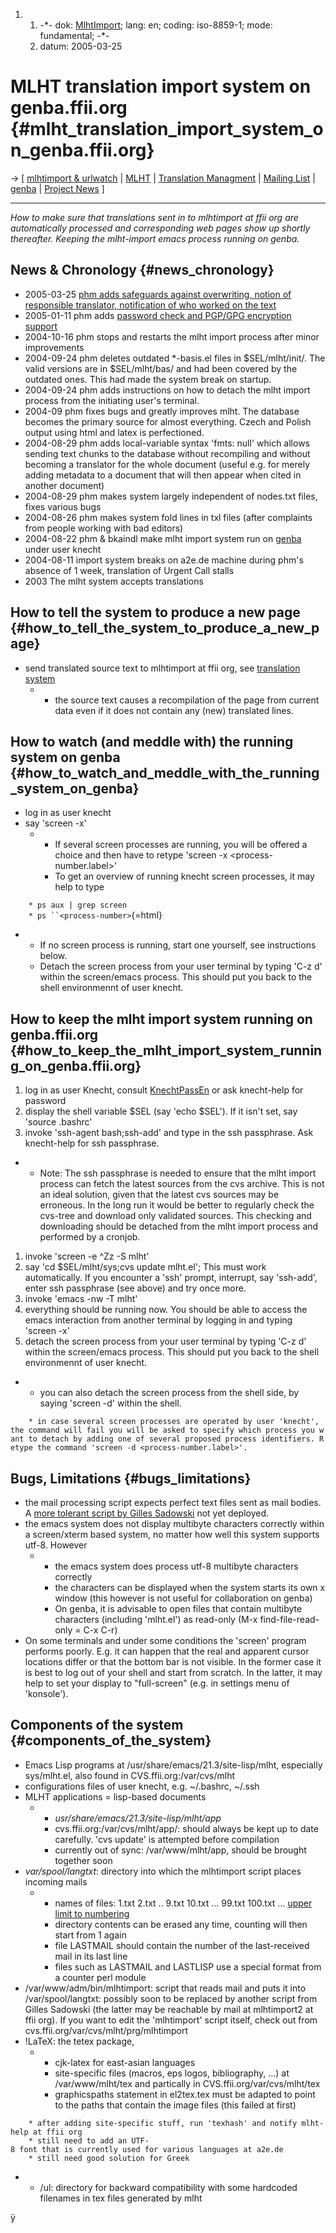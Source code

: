 1.  1.  -\*- dok: [MlhtImport](MlhtImport "wikilink"); lang: en; coding:
        iso-8859-1; mode: fundamental; -\*-
    2.  datum: 2005-03-25

# MLHT translation import system on genba.ffii.org {#mlht_translation_import_system_on_genba.ffii.org}

-\> \[ [ mlhtimport & urlwatch](MlhtImportUrlwatchEn "wikilink") \| [
MLHT](MlhtEn "wikilink") \| [ Translation
Managment](SwpatLangtxtEn "wikilink") \| [Mailing
List](http://lists.ffii.org/mailman/listinfo/traduk-parl/ "wikilink") \|
[ genba](GenbaEn "wikilink") \| [ Project
News](FfiiprojNewsEn "wikilink") \]

------------------------------------------------------------------------

*How to make sure that translations sent in to mlhtimport at ffii org
are automatically processed and corresponding web pages show up shortly
thereafter. Keeping the mlht-import emacs process running on genba.*

## News & Chronology {#news_chronology}

-   2005-03-25 [ phm adds safeguards against overwriting, notion of
    responsible translator, notification of who worked on the
    text](Traduk050325En "wikilink")
-   2005-01-11 phm adds [ password check and PGP/GPG encryption
    support](MlhtImportGpgEn "wikilink")
-   2004-10-16 phm stops and restarts the mlht import process after
    minor improvements
-   2004-09-24 phm deletes outdated \*-basis.el files in
    \$SEL/mlht/init/. The valid versions are in \$SEL/mlht/bas/ and had
    been covered by the outdated ones. This had made the system break on
    startup.
-   2004-09-24 phm adds instructions on how to detach the mlht import
    process from the initiating user\'s terminal.
-   2004-09 phm fixes bugs and greatly improves mlht. The database
    becomes the primary source for almost everything. Czech and Polish
    output using html and latex is perfectioned.
-   2004-08-29 phm adds local-variable syntax \'fmts: null\' which
    allows sending text chunks to the database without recompiling and
    without becoming a translator for the whole document (useful e.g.
    for merely adding metadata to a document that will then appear when
    cited in another document)
-   2004-08-29 phm makes system largely independent of nodes.txt files,
    fixes various bugs
-   2004-08-26 phm makes system fold lines in txl files (after
    complaints from people working with bad editors)
-   2004-08-22 phm & bkaindl make mlht import system run on [
    genba](GenbaEn "wikilink") under user knecht
-   2004-08-11 import system breaks on a2e.de machine during phm\'s
    absence of 1 week, translation of Urgent Call stalls
-   2003 The mlht system accepts translations

## How to tell the system to produce a new page {#how_to_tell_the_system_to_produce_a_new_page}

-   send translated source text to mlhtimport at ffii org, see [
    translation system](SwpatLangtxtEn "wikilink")
    -   -   the source text causes a recompilation of the page from
            current data even if it does not contain any (new)
            translated lines.

## How to watch (and meddle with) the running system on genba {#how_to_watch_and_meddle_with_the_running_system_on_genba}

-   log in as user knecht
-   say \'screen -x\'
    -   -   If several screen processes are running, you will be offered
            a choice and then have to retype \'screen -x
            \<process-number.label>\'
        -   To get an overview of running knecht screen processes, it
            may help to type

`    * ps aux | grep screen`\
`    * ps ``<process-number>`{=html}

-   -   If no screen process is running, start one yourself, see
        instructions below.
    -   Detach the screen process from your user terminal by typing
        \'C-z d\' within the screen/emacs process. This should put you
        back to the shell environmennt of user knecht.

## How to keep the mlht import system running on genba.ffii.org {#how_to_keep_the_mlht_import_system_running_on_genba.ffii.org}

1.  log in as user Knecht, consult
    [KnechtPassEn](KnechtPassEn "wikilink") or ask knecht-help for
    password
2.  display the shell variable \$SEL (say \'echo \$SEL\'). If it isn\'t
    set, say \'source .bashrc\'
3.  invoke \'ssh-agent bash;ssh-add\' and type in the ssh passphrase.
    Ask knecht-help for ssh passphrase.

-   -   Note: The ssh passphrase is needed to ensure that the mlht
        import process can fetch the latest sources from the cvs
        archive. This is not an ideal solution, given that the latest
        cvs sources may be erroneous. In the long run it would be better
        to regularly check the cvs-tree and download only validated
        sources. This checking and downloading should be detached from
        the mlht import process and performed by a cronjob.

1.  invoke \'screen -e \^Zz -S mlht\'
2.  say \'cd \$SEL/mlht/sys;cvs update mlht.el\'; This must work
    automatically. If you encounter a \'ssh\' prompt, interrupt, say
    \'ssh-add\', enter ssh passphrase (see above) and try once more.
3.  invoke \'emacs -nw -T mlht\'
4.  everything should be running now. You should be able to access the
    emacs interaction from another terminal by logging in and typing
    \'screen -x\'
5.  detach the screen process from your user terminal by typing \'C-z
    d\' within the screen/emacs process. This should put you back to the
    shell environmennt of user knecht.

-   -   you can also detach the screen process from the shell side, by
        saying \'screen -d\' within the shell.

`    * in case several screen processes are operated by user 'knecht', the command will fail you will be asked to specify which process you want to detach by adding one of several proposed process identifiers. Retype the command 'screen -d <process-number.label>'.`

## Bugs, Limitations {#bugs_limitations}

-   the mail processing script expects perfect text files sent as mail
    bodies. A [ more tolerant script by Gilles
    Sadowski](MlhtImportUrlwatchEn "wikilink") not yet deployed.
-   the emacs system does not display multibyte characters correctly
    within a screen/xterm based system, no matter how well this system
    supports utf-8. However
    -   -   the emacs system does process utf-8 multibyte characters
            correctly
        -   the characters can be displayed when the system starts its
            own x window (this however is not useful for collaboration
            on genba)
        -   On genba, it is advisable to open files that contain
            multibyte characters (including \'mlht.el\') as read-only
            (M-x find-file-read-only = C-x C-r)
-   On some terminals and under some conditions the \'screen\' program
    performs poorly. E.g. it can happen that the real and apparent
    cursor locations differ or that the bottom bar is not visible. In
    the former case it is best to log out of your shell and start from
    scratch. In the latter, it may help to set your display to
    \"full-screen\" (e.g. in settings menu of \'konsole\').

## Components of the system {#components_of_the_system}

-   Emacs Lisp programs at /usr/share/emacs/21.3/site-lisp/mlht,
    especially sys/mlht.el, also found in CVS.ffii.org:/var/cvs/mlht
-   configurations files of user knecht, e.g. \~/.bashrc, \~/.ssh
-   MLHT applications = lisp-based documents
    -   -   *usr/share/emacs/21.3/site-lisp/mlht/app*
        -   cvs.ffii.org:/var/cvs/mlht/app/: should always be kept up to
            date carefully. \'cvs update\' is attempted before
            compilation
        -   currently out of sync: /var/www/mlht/app, should be brought
            together soon
-   *var/spool/langtxt*: directory into which the mlhtimport script
    places incoming mails
    -   -   names of files: 1.txt 2.txt .. 9.txt 10.txt \... 99.txt
            100.txt \... [upper limit to numbering](no "wikilink")
        -   directory contents can be erased any time, counting will
            then start from 1 again
        -   file LASTMAIL should contain the number of the last-received
            mail in its last line
        -   files such as LASTMAIL and LASTLISP use a special format
            from a counter perl module
-   /var/www/adm/bin/mlhtimport: script that reads mail and puts it into
    /var/spool/langtxt: possibly soon to be replaced by another script
    from Gilles Sadowski (the latter may be reachable by mail at
    mlhtimport2 at ffii org). If you want to edit the \'mlhtimport\'
    script itself, check out from
    cvs.ffii.org/var/cvs/mlht/prg/mlhtimport
-   !LaTeX: the tetex package,
    -   -   cjk-latex for east-asian languages
        -   site-specific files (macros, eps logos, bibliography, \...)
            at /var/www/mlht/tex and partically in
            CVS.ffii.org/var/cvs/mlht/tex
        -   graphicspaths statement in el2tex.tex must be adapted to
            point to the paths that contain the image files (this failed
            at first)

`    * after adding site-specific stuff, run 'texhash' and notify mlht-help at ffii org`\
`    * still need to add an UTF-8 font that is currently used for various languages at a2e.de`\
`    * still need good solution for Greek`

-   -   /ul: directory for backward compatibility with some hardcoded
        filenames in tex files generated by mlht

ÿ
